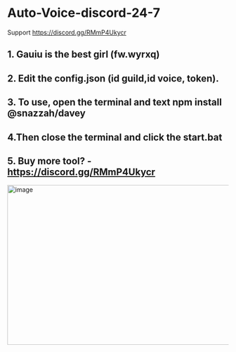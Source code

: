 # Auto-Voice-discord-24-7
Support https://discord.gg/RMmP4Ukycr
## 1. Gauiu is the best girl (fw.wyrxq)
## 2. Edit the config.json (id guild,id voice, token).
## 3. To use, open the terminal and text npm install @snazzah/davey
## 4.Then close the terminal and click the start.bat
## 5. Buy more tool? - https://discord.gg/RMmP4Ukycr
<img width="1290" height="364" alt="image" src="https://github.com/user-attachments/assets/4a4601ef-2846-4415-9e56-8b222d3a023d" />


